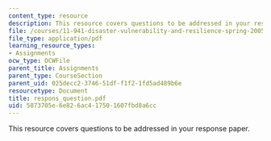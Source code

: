 ```yaml
---
content_type: resource
description: This resource covers questions to be addressed in your response paper.
file: /courses/11-941-disaster-vulnerability-and-resilience-spring-2005/5873705e6e826ac417501607fbd8a6cc_respons_question.pdf
file_type: application/pdf
learning_resource_types:
- Assignments
ocw_type: OCWFile
parent_title: Assignments
parent_type: CourseSection
parent_uid: 025decc2-3746-51df-f1f2-1fd5ad489b6e
resourcetype: Document
title: respons_question.pdf
uid: 5873705e-6e82-6ac4-1750-1607fbd8a6cc
---
```

This resource covers questions to be addressed in your response paper.

